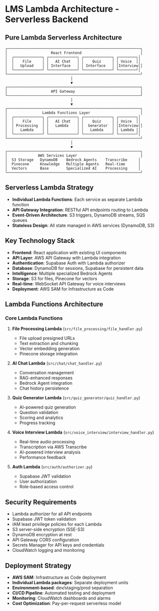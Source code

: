 # LMS Lambda Architecture - Serverless Backend

## Pure Lambda Serverless Architecture
```
┌─────────────────────────────────────────────────────────────┐
│                    React Frontend                           │
│  ┌─────────────┐ ┌─────────────┐ ┌─────────────┐ ┌────────┐│
│  │    File     │ │   AI Chat   │ │    Quiz     │ │ Voice  ││
│  │   Upload    │ │ Interface   │ │ Interface   │ │Interview││
│  └─────────────┘ └─────────────┘ └─────────────┘ └────────┘│
└─────────────────────────────────────────────────────────────┘
                              │
                              ▼
┌─────────────────────────────────────────────────────────────┐
│                    API Gateway                              │
└─────────────────────────────────────────────────────────────┘
                              │
                              ▼
┌─────────────────────────────────────────────────────────────┐
│                Lambda Functions Layer                       │
│  ┌─────────────┐ ┌─────────────┐ ┌─────────────┐ ┌────────┐│
│  │    File     │ │   AI Chat   │ │    Quiz     │ │ Voice  ││
│  │ Processing  │ │   Lambda    │ │  Generator  │ │Interview││
│  │   Lambda    │ │             │ │   Lambda    │ │ Lambda ││
│  └─────────────┘ └─────────────┘ └─────────────┘ └────────┘│
└─────────────────────────────────────────────────────────────┘
                              │
                              ▼
┌─────────────────────────────────────────────────────────────┐
│              AWS Services Layer                             │
│  S3 Storage   DynamoDB    Bedrock Agents    Transcribe     │
│  Pinecone     Knowledge   Multiple Agents   Real-time      │
│  Vectors      Base        Specialized AI    Processing     │
└─────────────────────────────────────────────────────────────┘
```

## Serverless Lambda Strategy
- **Individual Lambda Functions**: Each service as separate Lambda function
- **API Gateway Integration**: RESTful API endpoints routing to Lambda
- **Event-Driven Architecture**: S3 triggers, DynamoDB streams, SQS queues
- **Stateless Design**: All state managed in AWS services (DynamoDB, S3)

## Key Technology Stack
- **Frontend**: React application with existing UI components
- **API Layer**: AWS API Gateway with Lambda integration
- **Authentication**: Supabase Auth with Lambda authorizer
- **Database**: DynamoDB for sessions, Supabase for persistent data
- **Intelligence**: Multiple specialized Bedrock Agents
- **Storage**: S3 for files, Pinecone for vectors
- **Real-time**: WebSocket API Gateway for voice interviews
- **Deployment**: AWS SAM for Infrastructure as Code

## Lambda Functions Architecture

### Core Lambda Functions
1. **File Processing Lambda** (`src/file_processing/file_handler.py`)
   - File upload presigned URLs
   - Text extraction and chunking
   - Vector embedding generation
   - Pinecone storage integration

2. **AI Chat Lambda** (`src/chat/chat_handler.py`)
   - Conversation management
   - RAG-enhanced responses
   - Bedrock Agent integration
   - Chat history persistence

3. **Quiz Generator Lambda** (`src/quiz_generator/quiz_handler.py`)
   - AI-powered quiz generation
   - Question validation
   - Scoring and analytics
   - Progress tracking

4. **Voice Interview Lambda** (`src/voice_interview/interview_handler.py`)
   - Real-time audio processing
   - Transcription via AWS Transcribe
   - AI-powered interview analysis
   - Performance feedback

5. **Auth Lambda** (`src/auth/authorizer.py`)
   - Supabase JWT validation
   - User authorization
   - Role-based access control

## Security Requirements
- Lambda authorizer for all API endpoints
- Supabase JWT token validation
- IAM least privilege policies for each Lambda
- S3 server-side encryption (SSE-S3)
- DynamoDB encryption at rest
- API Gateway CORS configuration
- Secrets Manager for API keys and credentials
- CloudWatch logging and monitoring

## Deployment Strategy
- **AWS SAM**: Infrastructure as Code deployment
- **Individual Lambda packages**: Separate deployment units
- **Environment-based**: dev/staging/prod separation
- **CI/CD Pipeline**: Automated testing and deployment
- **Monitoring**: CloudWatch dashboards and alarms
- **Cost Optimization**: Pay-per-request serverless model